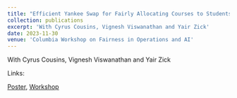 ```yaml
---
title: "Efficient Yankee Swap for Fairly Allocating Courses to Students"
collection: publications
excerpt: 'With Cyrus Cousins, Vignesh Viswanathan and Yair Zick'
date: 2023-11-30
venue: 'Columbia Workshop on Fairness in Operations and AI'
---
```

With Cyrus Cousins, Vignesh Viswanathan and Yair Zick

Links:

[Poster](https://cheerstopaula.github.io/files/ColumbiaPoster.pdf), [Workshop](https://sites.google.com/view/cu-fairness-operations-ai/home?pli=1)


